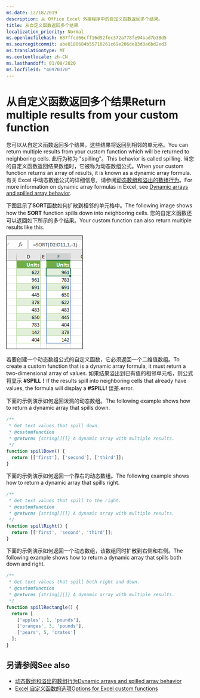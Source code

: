 ```yaml
---
ms.date: 12/18/2019
description: 从 Office Excel 外接程序中的自定义函数返回多个结果。
title: 从自定义函数返回多个结果
localization_priority: Normal
ms.openlocfilehash: 687ffcd66cff16d92fec372a778fe94bad7b38d5
ms.sourcegitcommit: abe8188684b55710261c69e206de83d3a6bd2ed3
ms.translationtype: MT
ms.contentlocale: zh-CN
ms.lasthandoff: 01/08/2020
ms.locfileid: "40970370"
---
```

# <a name="return-multiple-results-from-your-custom-function"></a><span data-ttu-id="3e989-103">从自定义函数返回多个结果</span><span class="sxs-lookup"><span data-stu-id="3e989-103">Return multiple results from your custom function</span></span>

<span data-ttu-id="3e989-104">您可以从自定义函数返回多个结果，这些结果将返回到相邻的单元格。</span><span class="sxs-lookup"><span data-stu-id="3e989-104">You can return multiple results from your custom function which will be returned to neighboring cells.</span></span> <span data-ttu-id="3e989-105">此行为称为 "spilling"。</span><span class="sxs-lookup"><span data-stu-id="3e989-105">This behavior is called spilling.</span></span> <span data-ttu-id="3e989-106">当您的自定义函数返回结果数组时，它被称为动态数组公式。</span><span class="sxs-lookup"><span data-stu-id="3e989-106">When your custom function returns an array of results, it is known as a dynamic array formula.</span></span> <span data-ttu-id="3e989-107">有关 Excel 中动态数组公式的详细信息，请参阅[动态数组和溢出的数组行为](https://support.office.com/article/dynamic-arrays-and-spilled-array-behavior-205c6b06-03ba-4151-89a1-87a7eb36e531)。</span><span class="sxs-lookup"><span data-stu-id="3e989-107">For more information on dynamic array formulas in Excel, see [Dynamic arrays and spilled array behavior](https://support.office.com/article/dynamic-arrays-and-spilled-array-behavior-205c6b06-03ba-4151-89a1-87a7eb36e531).</span></span>

<span data-ttu-id="3e989-108">下图显示了**SORT**函数如何扩散到相邻的单元格中。</span><span class="sxs-lookup"><span data-stu-id="3e989-108">The following image shows how the **SORT** function spills down into neighboring cells.</span></span> <span data-ttu-id="3e989-109">您的自定义函数还可以返回如下所示的多个结果。</span><span class="sxs-lookup"><span data-stu-id="3e989-109">Your custom function can also return multiple results like this.</span></span>

![将多个结果显示为多个单元格的排序函数的屏幕截图。](../images/dynamic-array-spill.png)

<span data-ttu-id="3e989-111">若要创建一个动态数组公式的自定义函数，它必须返回一个二维值数组。</span><span class="sxs-lookup"><span data-stu-id="3e989-111">To create a custom function that is a dynamic array formula, it must return a two-dimensional array of values.</span></span> <span data-ttu-id="3e989-112">如果结果溢出到已有值的相邻单元格，则公式将显示 **#SPILL！**</span><span class="sxs-lookup"><span data-stu-id="3e989-112">If the results spill into neighboring cells that already have values, the formula will display a **#SPILL!**</span></span> <span data-ttu-id="3e989-113">误差.</span><span class="sxs-lookup"><span data-stu-id="3e989-113">error.</span></span> 

<span data-ttu-id="3e989-114">下面的示例演示如何返回泼溅的动态数组。</span><span class="sxs-lookup"><span data-stu-id="3e989-114">The following example shows how to return a dynamic array that spills down.</span></span>

```javascript
/**
 * Get text values that spill down.
 * @customfunction
 * @returns {string[][]} A dynamic array with multiple results.
 */
function spillDown() {
  return [['first'], ['second'], ['third']];
}
```

<span data-ttu-id="3e989-115">下面的示例演示如何返回一个靠右的动态数组。</span><span class="sxs-lookup"><span data-stu-id="3e989-115">The following example shows how to return a dynamic array that spills right.</span></span> 

```javascript
/**
 * Get text values that spill to the right.
 * @customfunction
 * @returns {string[][]} A dynamic array with multiple results.
 */
function spillRight() {
  return [['first', 'second', 'third']];
}
```

<span data-ttu-id="3e989-116">下面的示例演示如何返回一个动态数组，该数组同时扩散到右侧和右侧。</span><span class="sxs-lookup"><span data-stu-id="3e989-116">The following example shows how to return a dynamic array that spills both down and right.</span></span>

```javascript
/**
 * Get text values that spill both right and down.
 * @customfunction
 * @returns {string[][]} A dynamic array with multiple results.
 */
function spillRectangle() {
  return [
    ['apples', 1, 'pounds'],
    ['oranges', 3, 'pounds'],
    ['pears', 5, 'crates']
  ];
}
```

## <a name="see-also"></a><span data-ttu-id="3e989-117">另请参阅</span><span class="sxs-lookup"><span data-stu-id="3e989-117">See also</span></span>

- [<span data-ttu-id="3e989-118">动态数组和溢出的数组行为</span><span class="sxs-lookup"><span data-stu-id="3e989-118">Dynamic arrays and spilled array behavior</span></span>](https://support.office.com/article/dynamic-arrays-and-spilled-array-behavior-205c6b06-03ba-4151-89a1-87a7eb36e531)
- [<span data-ttu-id="3e989-119">Excel 自定义函数的选项</span><span class="sxs-lookup"><span data-stu-id="3e989-119">Options for Excel custom functions</span></span>](custom-functions-parameter-options.md)
